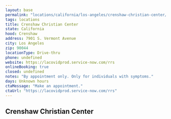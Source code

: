 ```yaml
---
layout: base
permalink: "locations/california/los-angeles/crenshaw-christian-center/"
tags: locations
title: Crenshaw Christian Center
state: California
hood: Crenshaw
address: 7901 S. Vermont Avenue
city: Los Angeles
zip: 90044
locationType: Drive-thru
phone: undefined
website: https://lacovidprod.service-now.com/rrs
onlineBooking: true
closed: undefined
notes: "By appointment only. Only for individuals with symptoms."
days: Unknown hours
ctaMessage: "Make an appointment."
ctaUrl: "https://lacovidprod.service-now.com/rrs"
---
```

## Crenshaw Christian Center